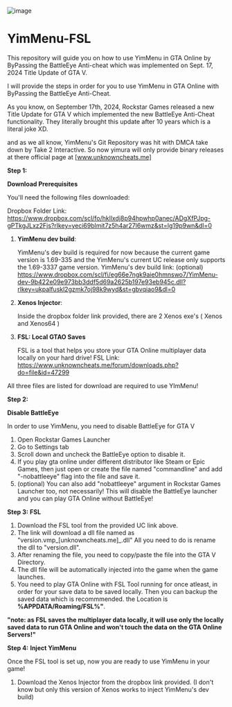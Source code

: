 ![image](https://github.com/user-attachments/assets/39d5187e-abe9-467f-81e9-ba12801654bd)
# YimMenu-FSL
  
This repository will guide you on how to use YimMenu in GTA Online by ByPassing the BattleEye Anti-cheat which was implemented on Sept. 17, 2024 Title Update of GTA V.

I will provide the steps in order for you to use YimMenu in GTA Online with ByPassing the BattleEye Anti-Cheat.



As you know, on September 17th, 2024, Rockstar Games released a new Title Update for GTA V which implemented the new BattleEye Anti-Cheat functionality. 
They literally brought this update after 10 years which is a literal joke XD.

and as we all know, YimMenu's Git Repository was hit with DMCA take down by Take 2 Interactive.
So now yimura will only provide binary releases at there official page at [www.unknowncheats.me]

**Step 1:**

**Download Prerequisites**

You'll need the following files downloaded:

Dropbox Folder Link: 
https://www.dropbox.com/scl/fo/hkllxdj8p94hpwhp0anec/ADgXfPJpg-gPTkgJLxz2Fjs?rlkey=yeci69blmit7z5h4ar27l6wmz&st=lg19p9wn&dl=0


1. **YimMenu dev build**:
   
   YimMenu's dev build is required for now because the current game version is 1.69-335
   and the YimMenu's current UC release only supports the 1.69-3337 game version.
   YimMenu's dev build link: (optional)
   https://www.dropbox.com/scl/fi/eg66e7ngk9aie0hmnswo7/YimMenu-dev-9b422e09e973bb3ddf5d69a2625b197e93eb945c.dll?rlkey=ukpalfuskl2gzmk7oj98k9wyd&st=gbvqiao9&dl=0

3. **Xenos Injector**:

   Inside the dropbox folder link provided, there are 2 Xenos exe's ( Xenos and Xenos64 )

4. **FSL: Local GTAO Saves**

   FSL is a tool that helps you store your GTA Online multiplayer data locally on your hard drive!
   FSL Link: https://www.unknowncheats.me/forum/downloads.php?do=file&id=47299

All three files are listed for download are required to use YImMenu!

**Step 2:**

**Disable BattleEye**

In order to use YimMenu, you need to disable BattleEye for GTA V
  1. Open Rockstar Games Launcher
  2. Go to Settings tab
  3. Scroll down and uncheck the BattleEye option to disable it.
  4. If you play gta online under different distributor like Steam or Epic Games,
     then just open or create the file named "commandline" and add "-nobattleeye" flag into the file and save it.
  5. (optional) You can also add "nobattleeye" argument in Rockstar Games Launcher too, not necessarily!
This will disable the BattleEye launcher and you can play GTA Online without BattleEye!


**Step 3:**
**FSL**
   
 1. Download the FSL tool from the provided UC link above.
 2. The link will download a dll file named as "version.vmp_[unknowncheats.me]_.dll"
   All you need to do is rename the dll to "version.dll".
 3. After renaming the file, you need to copy/paste the file into
    the GTA V Directory.
 4. The dll file will be automatically injected into the game when the game launches.
 5. You need to play GTA Online with FSL Tool running for once atleast,
in order for your save data to be saved locally. Then you can backup the saved data which is recommmended.
the Location is **%APPDATA/Roaming/FSL%"**.

**"note: as FSL saves the multiplayer data locally, it will use only the locally saved data to 
run GTA Online and won't touch the data on the GTA Online Servers!"**


**Step 4:**
**Inject YimMenu**
 
 Once the FSL tool is set up, now you are ready to use YimMenu in your game!
 1. Download the Xenos Injector from the dropbox link provided. (I don't know but only this version of Xenos works to inject YimMenu's dev build)

